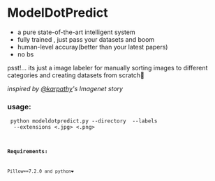 # ModelDotPredict
- a pure state-of-the-art intelligent system
- fully trained , just pass your datasets and boom
- human-level accuray(better than your latest papers)
- no bs




psst!... its just a image labeler for manually sorting images to different categories and creating datasets from scratch🤫

*inspired by [@karpathy](https://github.com/karpathy)'s Imagenet story*

### usage:
<code> python modeldotpredict.py --directory <path> --labels <label1> <label2> <labeln> --extensions <.jpg> <.png> <code>
 
### Requirements:
Pillow==7.2.0 and python❤️️ 

